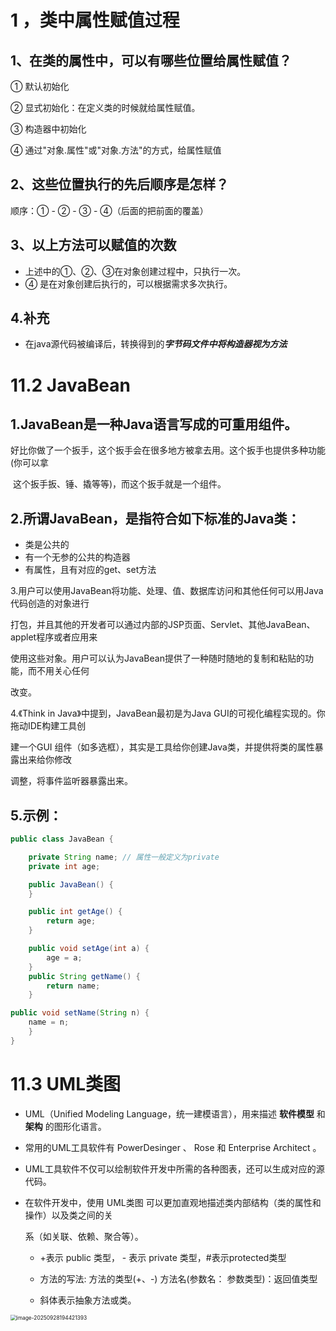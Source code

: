 # 1 ，**类中属性赋值过程**

## **1**、在类的属性中，可以有哪些位置给属性赋值？

① 默认初始化

② 显式初始化：在定义类的时候就给属性赋值。

③ 构造器中初始化

④ 通过"对象.属性"或"对象.方法"的方式，给属性赋值

## **2**、这些位置执行的先后顺序是怎样？

顺序：① - ② - ③ - ④（后面的把前面的覆盖）

## 3、以上方法可以赋值的次数

- 上述中的①、②、③在对象创建过程中，只执行一次。
- ④ 是在对象创建后执行的，可以根据需求多次执行。

## 4.补充

- 在java源代码被编译后，转换得到的***字节码文件中将构造器视为<init>方法***





# **11.2 JavaBean**

## 1.JavaBean是一种Java语言写成的可重用组件。

​	好比你做了一个扳手，这个扳手会在很多地方被拿去用。这个扳手也提供多种功能(你可以拿

​	这个扳手扳、锤、撬等等)，而这个扳手就是一个组件。

## 2.所谓JavaBean，是指符合如下标准的Java类：

- 类是公共的
- 有一个无参的公共的构造器
- 有属性，且有对应的get、set方法

3.用户可以使用JavaBean将功能、处理、值、数据库访问和其他任何可以用Java代码创造的对象进行

打包，并且其他的开发者可以通过内部的JSP页面、Servlet、其他JavaBean、applet程序或者应用来

使用这些对象。用户可以认为JavaBean提供了一种随时随地的复制和粘贴的功能，而不用关心任何

改变。

4.《Think in Java》中提到，JavaBean最初是为Java GUI的可视化编程实现的。你拖动IDE构建工具创

建一个GUI 组件（如多选框），其实是工具给你创建Java类，并提供将类的属性暴露出来给你修改

调整，将事件监听器暴露出来。



## 5.示例：

```java
public class JavaBean {

	private String name; // 属性一般定义为private
	private int age;

	public JavaBean() {
	}

	public int getAge() {
		return age;
	}

	public void setAge(int a) {
		age = a;
	}
	public String getName() {
		return name;
	}

public void setName(String n) {
	name = n;
	}
}
```



# **11.3 UML**类图

- UML（Unified Modeling Language，统一建模语言），用来描述 **软件模型** 和 **架构** 的图形化语言。

- 常用的UML工具软件有 PowerDesinger 、 Rose 和 Enterprise Architect 。

- UML工具软件不仅可以绘制软件开发中所需的各种图表，还可以生成对应的源代码。

- 在软件开发中，使用 UML类图 可以更加直观地描述类内部结构（类的属性和操作）以及类之间的关

  系（如关联、依赖、聚合等）。

  - +表示 public 类型， - 表示 private 类型，#表示protected类型

  - 方法的写法: 方法的类型(+、-) 方法名(参数名： 参数类型)：返回值类型

  - 斜体表示抽象方法或类。

<img src="C:\Users\lenovo\AppData\Roaming\Typora\typora-user-images\image-20250928194421393.png" alt="image-20250928194421393" style="zoom:60%;" />













